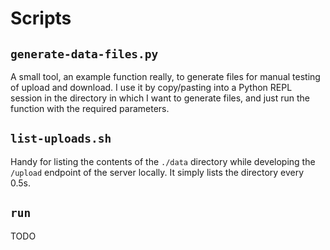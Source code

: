 # Scripts

## `generate-data-files.py`

A small tool, an example function really, to generate files for manual testing of upload and download. I use it by copy/pasting into a Python REPL session in the directory in which I want to generate files, and just run the function with the required parameters.

## `list-uploads.sh`

Handy for listing the contents of the `./data` directory while developing the `/upload` endpoint of the server locally. It simply lists the directory every 0.5s.

## `run`

TODO

